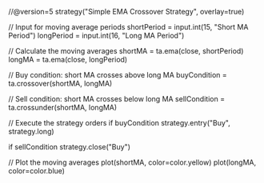 //@version=5
strategy("Simple EMA Crossover Strategy", overlay=true)

// Input for moving average periods
shortPeriod = input.int(15, "Short MA Period")
longPeriod = input.int(16, "Long MA Period")

// Calculate the moving averages
shortMA = ta.ema(close, shortPeriod)
longMA = ta.ema(close, longPeriod)

// Buy condition: short MA crosses above long MA
buyCondition = ta.crossover(shortMA, longMA)

// Sell condition: short MA crosses below long MA
sellCondition = ta.crossunder(shortMA, longMA)

// Execute the strategy orders
if buyCondition
    strategy.entry("Buy", strategy.long)

if sellCondition
    strategy.close("Buy")

// Plot the moving averages
plot(shortMA, color=color.yellow)
plot(longMA, color=color.blue)